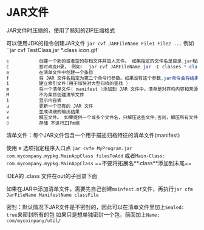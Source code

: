 # JAR文件

JAR文件时压缩的，使用了熟知的ZIP压缩格式

可以使用JDK的指令创建JAR文件
`jar cvf JARFileName File1 File2 ...`
例如``jar cvf TestClass,jar *.class icon.gif`

```java
c			创建一个新的或者空的存档文件并加人文件。 如果指定的文件名是目录,jar程序将会对它们 进行递归处理
C			暂时改变H录， 例如:  jar cvf JARFileName.jar -C classes *.class.改变 classes 子目录， 以便增加这些类文件
e			在清单文件中创建一个条目
f			将 JAR 文件名指定为第二个命令行参数。如果没有这个参数,jar命令会将结果写到标准输出上(在创建 JAR 文件时)或者从标准输入中读取它 (在解压或者列出 JAR 文件内容时) 
i			建立索引文件(用于加快对大型归档的查找 )
m			将一个清单文件( manifest )添加到 JAR 文件中。清单是对存杓内容和来源的说明每个归档有一个默认的清单文件。 但是， 如果想验证归杓文件的内容， 可以提供自己的清单文件 
M			不为条目创建清笮文件
i			显示内容表
u			更新一个已有的 JAR 文件
v			生成详细的输出结果
x			解压文件。 如果提供一个或多个文件名，只解压这些文件;否则，解压所有文件
0			存储 不进行ZIPm缩
```

清单文件：每个JAR文件包含一个用于描述归档特征的清单文件(manifest)

使用 e 选项指定程序入口点
`jar cvfe MyProgram.jar com.mycompany.mypkg.MainAppClass filesToAdd`
或者`Main-Class: com.mycompany.mypkg.MainAppClass`
==不要将拓展名**.class**添加到末尾==

IDEA的 .class 文件在out的子目录下面

如果在JAR中添加清单文件，需要先自己创建`mainfest.mf`文件，再执行`jar cfm JarFileName ManifestName classFile`

密封：默认情况下JAR文件是不密封的，因此可以在清单文件里加上`Sealed: true`来密封所有的包
如果只是想单独密封一个包，前面加上`Name: com/mycoinpany/util/`

